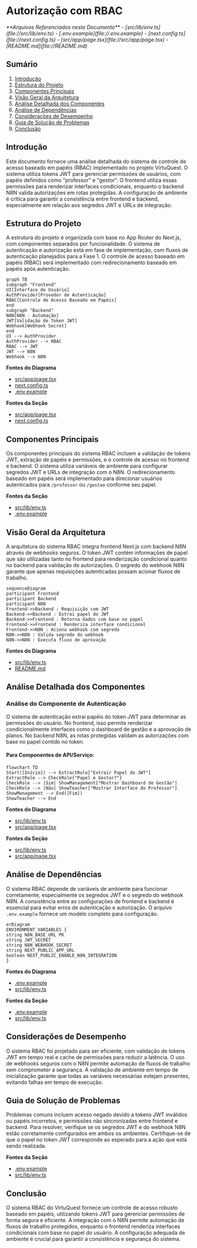 # Autorização com RBAC

<cite>
**Arquivos Referenciados neste Documento**  
- [src/lib/env.ts](file://src/lib/env.ts)
- [.env.example](file://.env.example)
- [next.config.ts](file://next.config.ts)
- [src/app/page.tsx](file://src/app/page.tsx)
- [README.md](file://README.md)
</cite>

## Sumário

1. [Introdução](#introdução)
2. [Estrutura do Projeto](#estrutura-do-projeto)
3. [Componentes Principais](#componentes-principais)
4. [Visão Geral da Arquitetura](#visão-geral-da-arquitetura)
5. [Análise Detalhada dos Componentes](#análise-detalhada-dos-componentes)
6. [Análise de Dependências](#análise-de-dependências)
7. [Considerações de Desempenho](#considerações-de-desempenho)
8. [Guia de Solução de Problemas](#guia-de-solução-de-problemas)
9. [Conclusão](#conclusão)

## Introdução

Este documento fornece uma análise detalhada do sistema de controle de acesso
baseado em papéis (RBAC) implementado no projeto VirtuQuest. O sistema utiliza
tokens JWT para gerenciar permissões de usuários, com papéis definidos como
"professor" e "gestor". O frontend utiliza essas permissões para renderizar
interfaces condicionais, enquanto o backend N8N valida autorizações em rotas
protegidas. A configuração de ambiente é crítica para garantir a consistência
entre frontend e backend, especialmente em relação aos segredos JWT e URLs de
integração.

## Estrutura do Projeto

A estrutura do projeto é organizada com base no App Router do Next.js, com
componentes separados por funcionalidade. O sistema de autenticação e
autorização está em fase de implementação, com fluxos de autenticação planejados
para a Fase 1. O controle de acesso baseado em papéis (RBAC) será implementado
com redirecionamento baseado em papéis após autenticação.

```mermaid
graph TB
subgraph "Frontend"
UI[Interface do Usuário]
AuthProvider[Provedor de Autenticação]
RBAC[Controle de Acesso Baseado em Papéis]
end
subgraph "Backend"
N8N[N8N - Automação]
JWT[Validação de Token JWT]
Webhook[Webhook Secret]
end
UI --> AuthProvider
AuthProvider --> RBAC
RBAC --> JWT
JWT --> N8N
Webhook --> N8N
```

**Fontes do Diagrama**

- [src/app/page.tsx](file://src/app/page.tsx#L1-L84)
- [next.config.ts](file://next.config.ts#L1-L109)
- [.env.example](file://.env.example#L1-L106)

**Fontes da Seção**

- [src/app/page.tsx](file://src/app/page.tsx#L1-L84)
- [next.config.ts](file://next.config.ts#L1-L109)

## Componentes Principais

Os componentes principais do sistema RBAC incluem a validação de tokens JWT,
extração de papéis e permissões, e o controle de acesso no frontend e backend. O
sistema utiliza variáveis de ambiente para configurar segredos JWT e URLs de
integração com o N8N. O redirecionamento baseado em papéis será implementado
para direcionar usuários autenticados para `/professor` ou `/gestao` conforme
seu papel.

**Fontes da Seção**

- [src/lib/env.ts](file://src/lib/env.ts#L1-L87)
- [.env.example](file://.env.example#L1-L106)

## Visão Geral da Arquitetura

A arquitetura do sistema RBAC integra frontend Next.js com backend N8N através
de webhooks seguros. O token JWT contém informações de papel que são utilizadas
tanto no frontend para renderização condicional quanto no backend para validação
de autorizações. O segredo do webhook N8N garante que apenas requisições
autenticadas possam acionar fluxos de trabalho.

```mermaid
sequenceDiagram
participant Frontend
participant Backend
participant N8N
Frontend->>Backend : Requisição com JWT
Backend->>Backend : Extrai papel do JWT
Backend->>Frontend : Retorna dados com base no papel
Frontend->>Frontend : Renderiza interface condicional
Frontend->>N8N : Aciona webhook com segredo
N8N->>N8N : Valida segredo do webhook
N8N->>N8N : Executa fluxo de aprovação
```

**Fontes do Diagrama**

- [src/lib/env.ts](file://src/lib/env.ts#L1-L87)
- [README.md](file://README.md#L1-L277)

## Análise Detalhada dos Componentes

### Análise do Componente de Autenticação

O sistema de autenticação extrai papéis do token JWT para determinar as
permissões do usuário. No frontend, isso permite renderizar condicionalmente
interfaces como o dashboard de gestão e a aprovação de planos. No backend N8N,
as rotas protegidas validam as autorizações com base no papel contido no token.

#### Para Componentes de API/Serviço:

```mermaid
flowchart TD
Start([Início]) --> ExtractRole["Extrair Papel do JWT"]
ExtractRole --> CheckRole{"Papel é Gestor?"}
CheckRole --> |Sim| ShowManagement["Mostrar Dashboard de Gestão"]
CheckRole --> |Não| ShowTeacher["Mostrar Interface do Professor"]
ShowManagement --> End([Fim])
ShowTeacher --> End
```

**Fontes do Diagrama**

- [src/lib/env.ts](file://src/lib/env.ts#L1-L87)
- [src/app/page.tsx](file://src/app/page.tsx#L1-L84)

**Fontes da Seção**

- [src/lib/env.ts](file://src/lib/env.ts#L1-L87)
- [src/app/page.tsx](file://src/app/page.tsx#L1-L84)

## Análise de Dependências

O sistema RBAC depende de variáveis de ambiente para funcionar corretamente,
especialmente os segredos JWT e o segredo do webhook N8N. A consistência entre
as configurações de frontend e backend é essencial para evitar erros de
autenticação e autorização. O arquivo `.env.example` fornece um modelo completo
para configuração.

```mermaid
erDiagram
ENVIRONMENT_VARIABLES {
string N8N_BASE_URL PK
string JWT_SECRET
string N8N_WEBHOOK_SECRET
string NEXT_PUBLIC_APP_URL
boolean NEXT_PUBLIC_ENABLE_N8N_INTEGRATION
}
```

**Fontes do Diagrama**

- [.env.example](file://.env.example#L1-L106)
- [src/lib/env.ts](file://src/lib/env.ts#L1-L87)

**Fontes da Seção**

- [.env.example](file://.env.example#L1-L106)
- [src/lib/env.ts](file://src/lib/env.ts#L1-L87)

## Considerações de Desempenho

O sistema RBAC foi projetado para ser eficiente, com validação de tokens JWT em
tempo real e cache de permissões para reduzir a latência. O uso de webhooks
seguros com o N8N permite automação de fluxos de trabalho sem comprometer a
segurança. A validação de ambiente em tempo de inicialização garante que todas
as variáveis necessárias estejam presentes, evitando falhas em tempo de
execução.

## Guia de Solução de Problemas

Problemas comuns incluem acesso negado devido a tokens JWT inválidos ou papéis
incorretos, e permissões não sincronizadas entre frontend e backend. Para
resolver, verifique se os segredos JWT e do webhook N8N estão corretamente
configurados em ambos os ambientes. Certifique-se de que o papel no token JWT
corresponde ao esperado para a ação que está sendo realizada.

**Fontes da Seção**

- [.env.example](file://.env.example#L1-L106)
- [src/lib/env.ts](file://src/lib/env.ts#L1-L87)

## Conclusão

O sistema RBAC do VirtuQuest fornece um controle de acesso robusto baseado em
papéis, utilizando tokens JWT para gerenciar permissões de forma segura e
eficiente. A integração com o N8N permite automação de fluxos de trabalho
protegidos, enquanto o frontend renderiza interfaces condicionais com base no
papel do usuário. A configuração adequada de ambiente é crucial para garantir a
consistência e segurança do sistema.

